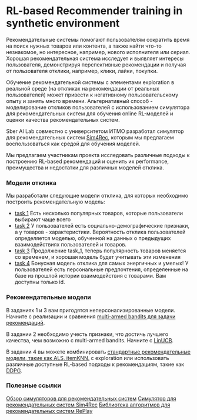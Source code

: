 # RL-based Recommender training in synthetic environment


Рекомендательные системы помогают пользователям сократить время на поиск нужных товаров или контента, 
а также найти что-то незнакомое, но интересное, например, нового исполнителя или сериал. 
Хорошая рекомендательная система исследует и выявляет интересы пользователя, 
демонстрируя перспективные рекомендации и получая от пользователя отклики, 
например, клики, лайки, покупки. 

Обучение рекомендательной системы с элементами exploration в реальной среде 
(на откликах на рекомендации от реальных пользователей) может привести к негативному 
пользовательскому опыту и занять много времени. 
Альтернативный способ - моделирование откликов пользователей с использованием симулятора 
для рекомендательных систем для обучения online RL-моделей и оценки качества рекомендательных систем. 

Sber AI Lab совместно с университетом ИТМО разработал симулятор для рекомендательных систем
[Sim4Rec](https://github.com/sb-ai-lab/Sim4Rec), 
которым мы предлагаем воспользоваться как средой для обучения моделей. 
 
Мы предлагаем участникам проекта исследовать различные подходы к построению RL-based рекомендаций
и оценить их performance, преимущества и недостатки для различных моделей отклика.

### Модели отклика

Мы разработали следующие модели отклика, для которых необходимо построить рекомендательную модель:
- [task 1](./task_1.ipynb) Есть несколько популярных товаров, которые пользователи выбирают чаще всего 
- [task 2](./task_2.ipynb) У пользователей есть социально-демографические признаки, а у товаров - характеристики. 
Вероятность отклика пользователей определяется моделью, обученной на данных о предыдущих взаимодействиях пользователей и товаров.
- [task 3](./task_3.ipynb) Продолжение task_1, теперь популярность товаров меняется со временем, и хорошая модель будет учитывать эти изменения
- [task 4](/task_4.ipynb) Бонусная модель отклика для самых энергичных и умелых! У пользователей есть персональные предпочтения, 
определенные на базе из прошлой истории взаимодействия с товарами. Вам доступны только id.


### Рекомендательные модели
В заданиях 1 и 3 вам пригодятся неперсонализированные модели. 
Начните с реализации и сравнения [multi-armed bandits для задачи рекомендаций](https://eugeneyan.com/writing/bandits/). 

В задании 2 необходимо учесть признаки, что достичь лучшего качества, чем возможно с multi-armed bandits. 
Начните с [LinUCB](https://arxiv.org/pdf/1003.0146.pdf).

В задании 4 вы можете комбинировать [стандартные рекомендательные модели, такие как ALS, itemKNN.](https://sb-ai-lab.github.io/RePlay/pages/modules/models.html) 
с exploration или использовать различные доступные RL-based подходы к рекомендациям, такие как [DDPG](https://dl.acm.org/doi/abs/10.1145/3523227.3551485).

### Полезные ссылки
[Обзор симуляторов для рекомендательных систем](https://arxiv.org/pdf/2206.11338.pdf)
[Симулятор для рекомендательных систем Sim4Rec](https://github.com/sb-ai-lab/Sim4Rec)
[Библиотека алгоритмов для рекомендательных систем RePlay](https://github.com/sb-ai-lab/RePlay/)
